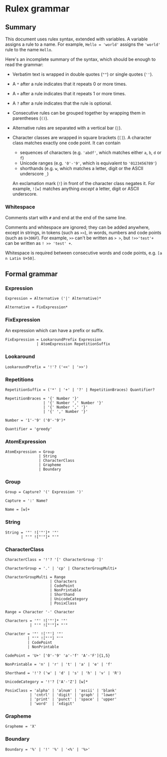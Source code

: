 # Rulex grammar

## Summary

This document uses rulex syntax, extended with variables. A variable assigns a rule to a name.
For example, `Hello = 'world'` assigns the `'world'` rule to the name `Hello`.

Here's an incomplete summary of the syntax, which should be enough to read the grammar:

- Verbatim text is wrapped in double quotes (`""`) or single quotes (`''`).

- A `*` after a rule indicates that it repeats 0 or more times.

- A `+` after a rule indicates that it repeats 1 or more times.

- A `?` after a rule indicates that the rule is optional.

- Consecutive rules can be grouped together by wrapping them in parentheses (`()`).

- Alternative rules are separated with a vertical bar (`|`).

- Character classes are wrapped in square brackets (`[]`).
  A character class matches exactly one code point. It can contain

  - sequences of characters (e.g. `'abdf'`, which matches either `a`, `b`, `d` or `f`)
  - Unicode ranges (e.g. `'0'-'9'`, which is equivalent to `'0123456789'`)
  - shorthands (e.g. `w`, which matches a letter, digit or the ASCII underscore `_`)

  An exclamation mark (`!`) in front of the character class negates it. For example, `![w]` matches
  anything _except_ a letter, digit or ASCII underscore.

### Whitespace

Comments start with `#` and end at the end of the same line.

Comments and whitespace are ignored; they can be added anywhere, except in strings, in tokens
(such as `>>`), in words, numbers and code points (such as `U+306F`). For example, `>>` can't be
written as `> >`, but `!>>'test'+` can be written as `! >> 'test' +`.

Whitespace is required between consecutive words and code points, e.g. `[a n Latin U+50]`.

## Formal grammar

### Expression

```
Expression = Alternative ('|' Alternative)*

Alternative = FixExpression*
```

### FixExpression

An expression which can have a prefix or suffix.

```
FixExpression = LookaroundPrefix Expression
              | AtomExpression RepetitionSuffix
```

### Lookaround

```
LookaroundPrefix = '!'? ('<<' | '>>')
```

### Repetitions

```
RepetitionSuffix = ('*' | '+' | '?' | RepetitionBraces) Quantifier?

RepetitionBraces = '{' Number '}'
                 | '{' Number ',' Number '}'
                 | '{' Number ',' '}'
                 | '{' ',' Number '}'

Number = '1'-'9' ('0'-'9')*

Quantifier = 'greedy'
```

### AtomExpression

```
AtomExpression = Group
               | String
               | CharacterClass
               | Grapheme
               | Boundary
```

### Group

```
Group = Capture? '(' Expression ')'

Capture = ':' Name?

Name = [w]+
```

### String

```
String = '"' !['"']* '"'
       | "'" !["'"]* "'"
```

### CharacterClass

```
CharacterClass = '!'? '[' CharacterGroup ']'

CharacterGroup = '.' | 'cp' | CharacterGroupMulti+

CharacterGroupMulti = Range
                    | Characters
                    | CodePoint
                    | NonPrintable
                    | Shorthand
                    | UnicodeCategory
                    | PosixClass

Range = Character '-' Character

Characters = '"' !['"']* '"'
           | "'" !["'"]* "'"

Character = '"' !['"'] '"'
          | "'" !["'"] "'"
          | CodePoint
          | NonPrintable

CodePoint = 'U+' ['0'-'9' 'a'-'f' 'A'-'F']{1,5}

NonPrintable = 'n' | 'r' | 't' | 'a' | 'e' | 'f'

Shorthand = '!'? ('w' | 'd' | 's' | 'h' | 'v' | 'R')

UnicodeCategory = '!'? ['A'-'Z'] [w]*

PosixClass = 'alpha' | 'alnum' | 'ascii' | 'blank'
           | 'cntrl' | 'digit' | 'graph' | 'lower'
           | 'print' | 'punct' | 'space' | 'upper'
           | 'word'  | 'xdigit'
```

### Grapheme

```
Grapheme = 'X'
```

### Boundary

```
Boundary = '%' | '!' '%' | '<%' | '%>'
```
